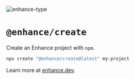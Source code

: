 ![enhance-type](https://user-images.githubusercontent.com/76308/224389189-af75b792-4c26-43bb-bc89-75777614869b.svg)
# `@enhance/create`

Create an Enhance project with `npm`.

```bash
npx create "@enhance/create@latest" my-project
```

Learn more at [enhance.dev](https://enhance.dev).
